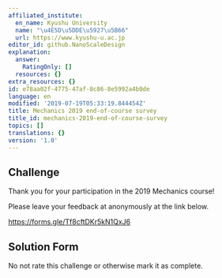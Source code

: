 ```yaml
---
affiliated_institute:
  en_name: Kyushu University
  name: "\u4E5D\u5DDE\u5927\u5B66"
  url: https://www.kyushu-u.ac.jp
editor_id: github.NanoScaleDesign
explanation:
  answer:
    RatingOnly: []
  resources: {}
extra_resources: {}
id: e78aa02f-4775-47af-8c86-8e5992a4b0de
language: en
modified: '2019-07-19T05:33:19.844454Z'
title: Mechanics 2019 end-of-course survey
title_id: mechanics-2019-end-of-course-survey
topics: []
translations: {}
version: '1.0'
---
```


## Challenge

Thank you for your participation in the 2019 Mechanics course!

Please leave your feedback at anonymously at the link below.

https://forms.gle/Tf8cftDKr5kN1QxJ6

## Solution Form
No not rate this challenge or otherwise mark it as complete.
